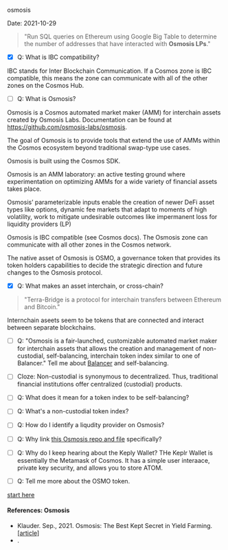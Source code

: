 osmosis

Date: 2021-10-29

> "Run SQL queries on Ethereum using Google Big Table to determine the number of addresses that have interacted with **Osmosis LPs**."

- [x] Q: What is IBC compatibility?

IBC stands for Inter Blockchain Communication. If a Cosmos zone is IBC compatible, this means the zone can communicate with all of the other zones on the Cosmos Hub.

- [ ] Q: What is Osmosis?

Osmosis is a Cosmos automated market maker (AMM)  for interchain assets created by Osmosis Labs. Documentation can be found at https://github.com/osmosis-labs/osmosis. 

The goal of Osmosis is to provide tools that extend the use of AMMs within the Cosmos ecosystem beyond traditional swap-type use cases. 

Osmosis is built using the Cosmos SDK.  

Osmosis is an AMM laboratory: an active testing ground where experimentation on optimizing AMMs for a wide variety of financial assets takes place.

Osmosis’ parameterizable inputs enable the creation of newer DeFi asset types like options, dynamic fee markets that adapt to moments of high volatility, work to mitigate undesirable outcomes like impermanent loss for liquidity providers (LP)

Osmosis is IBC compatible (see Cosmos docs). The Osmosis zone can communicate with all other zones in the Cosmos network.

The native asset of Osmosis is OSMO, a governance token that provides its token holders capabilities to decide the strategic direction and future changes to the Osmosis protocol. 

- [x] Q: What makes an asset interchain, or cross-chain?

> "Terra-Bridge is a protocol for interchain transfers between Ethereum and Bitcoin."

Internchain aseets seem to be tokens that are connected and interact between separate blockchains. 

- [ ] Q: "Osmosis is a fair-launched, customizable automated market maker for interchain assets that allows the creation and management of non-custodial, self-balancing, interchain token index similar to one of Balancer." Tell me about [Balancer](http://balancer.finance/whitepaper) and self-balancing. 


- [ ] Cloze: Non-custodial is synonymous to decentralized. Thus, traditional financial institutions offer centralized (custodial) products. 

- [ ] Q: What does it mean for a token index to be self-balancing?

- [ ] Q: What's a non-custodial token index?

- [ ] Q: How do I identify a liqudity provider on Osmosis?

- [ ] Q: Why link [this Osmosis repo and file](https://github.com/osmosis-labs/osmosis/blob/main/cmd/osmosisd/cmd/balances_from_state_export.go) specifically?

- [ ] Q: Why do I keep hearing about the Keply Wallet?
THe Keplr Wallet is essentially the Metamask of Cosmos. It has a simple user interaace, private key security, and allows you to store ATOM. 

- [ ] Q: Tell me more about the OSMO token.

[start here](https://newsletter.defitimes.io/p/osmosis-the-best-kept-secret-in-yield)


#### References: Osmosis 
- Klauder. Sep., 2021. Osmosis: The Best Kept Secret in Yield Farming. [[article]](https://newsletter.defitimes.io/p/osmosis-the-best-kept-secret-in-yield)
- . 

